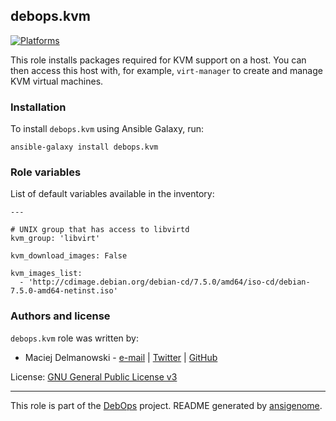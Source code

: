 ## debops.kvm
[![Platforms](http://img.shields.io/badge/platforms-debian%20|%20ubuntu-lightgrey.svg)](#)


This role installs packages required for KVM support on a host. You can
then access this host with, for example, `virt-manager` to create and
manage KVM virtual machines.



### Installation

To install `debops.kvm` using Ansible Galaxy, run:

    ansible-galaxy install debops.kvm


### Role variables

List of default variables available in the inventory:

    ---
    
    # UNIX group that has access to libvirtd
    kvm_group: 'libvirt'
    
    kvm_download_images: False
    
    kvm_images_list:
      - 'http://cdimage.debian.org/debian-cd/7.5.0/amd64/iso-cd/debian-7.5.0-amd64-netinst.iso'





### Authors and license

`debops.kvm` role was written by:

- Maciej Delmanowski - [e-mail](mailto:drybjed@gmail.com) | [Twitter](https://twitter.com/drybjed) | [GitHub](https://github.com/drybjed)


License: [GNU General Public License v3](https://tldrlegal.com/license/gnu-general-public-license-v3-(gpl-3))


***

This role is part of the [DebOps](http://debops.org/) project. README generated by [ansigenome](https://github.com/nickjj/ansigenome/).

